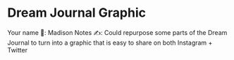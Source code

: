 # Dream Journal Graphic

Your name 👤: Madison 
Notes ✍️: Could repurpose some parts of the Dream Journal to turn into a graphic that is easy to share on both Instagram + Twitter
